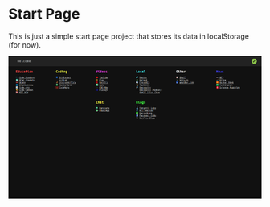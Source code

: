 # Start Page

This is just a simple start page project that stores its data in localStorage (for now).

![Sample image](https://github.com/dwatling/dwatling.github.io/blob/master/images/start-page-snapshot.png)